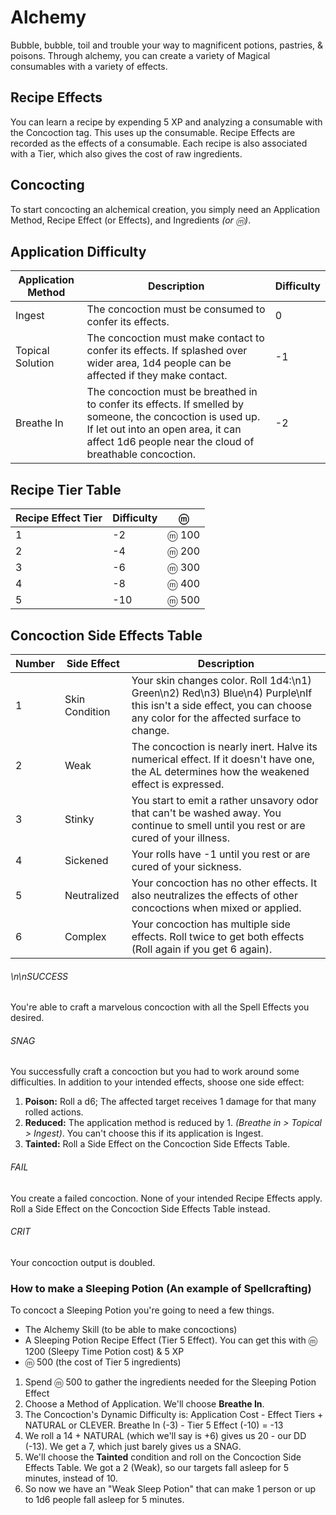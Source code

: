 # Alchemy

Bubble, bubble, toil and trouble your way to magnificent potions, pastries, & poisons. Through alchemy, you can create a variety of Magical consumables with a variety of effects.

## Recipe Effects

You can learn a recipe by expending 5 XP and analyzing a consumable with the Concoction tag. This uses up the consumable. Recipe Effects are recorded as the effects of a consumable. Each recipe is also associated with a Tier, which also gives the cost of raw ingredients.

## Concocting

To start concocting an alchemical creation, you simply need an Application Method, Recipe Effect (or Effects), and Ingredients *(or ⓜ)*.

## Application Difficulty

|Application Method|Description|Difficulty|
|---|---|---|
|Ingest|The concoction must be consumed to confer its effects.|0|
|Topical Solution|The concoction must make contact to confer its effects. If splashed over  wider area, 1d4 people can be affected if they make contact.|-1|
|Breathe In|The concoction must be breathed in to confer its effects. If smelled by someone, the concoction is used up. If let out into an open area, it can affect 1d6 people near the cloud of breathable concoction.|-2|

## Recipe Tier Table

|Recipe Effect Tier|Difficulty|ⓜ|
|---|---|---|
|1|-2|ⓜ 100|
|2|-4|ⓜ 200|
|3|-6|ⓜ 300|
|4|-8|ⓜ 400|
|5|-10|ⓜ 500|

## Concoction Side Effects Table

|Number|Side Effect|Description|
|---|---|---|
|1|Skin Condition|Your skin changes color. Roll 1d4:\n1) Green\n2) Red\n3) Blue\n4) Purple\nIf this isn't a side effect, you can choose any color for the affected surface to change.|
|2|Weak|The concoction is nearly inert. Halve its numerical effect. If it doesn't have one, the AL determines how the weakened effect is expressed.|
|3|Stinky|You start to emit a rather unsavory odor that can't be washed away. You continue to smell until you rest or are cured of your illness.|
|4|Sickened|Your rolls have -1 until you rest or are cured of your sickness.|
|5|Neutralized|Your concoction has no other effects. It also neutralizes the effects of other concoctions when mixed or applied.|
|6|Complex|Your concoction has multiple side effects. Roll twice to get both effects (Roll again if you get 6 again).|


###### \n\nSUCCESS

You're able to craft a marvelous concoction with all the Spell Effects you desired.

###### SNAG

You successfully craft a concoction but you had to work around some difficulties. In addition to your intended effects, shoose one side effect:
1) **Poison:** Roll a d6; The affected target receives 1 damage for that many rolled actions.
2) **Reduced:** The application method is reduced by 1. *(Breathe in > Topical > Ingest)*. You can't choose this if its application is Ingest.
3) **Tainted:** Roll a Side Effect on the Concoction Side Effects Table.

###### FAIL

You create a failed concoction. None of your intended Recipe Effects apply. Roll a Side Effect on the Concoction Side Effects Table instead.

###### CRIT

Your concoction output is doubled.

### How to make a Sleeping Potion (An example of Spellcrafting)

To concoct a Sleeping Potion you're going to need a few things.
- The Alchemy Skill (to be able to make concoctions)
- A Sleeping Potion Recipe Effect (Tier 5 Effect). You can get this with ⓜ 1200 (Sleepy Time Potion cost) & 5 XP
- ⓜ 500 (the cost of Tier 5 ingredients)

1) Spend ⓜ 500 to gather the ingredients needed for the Sleeping Potion Effect
2) Choose a Method of Application. We'll choose **Breathe In**.
3) The Concoction's Dynamic Difficulty is: Application Cost - Effect Tiers + NATURAL or CLEVER. Breathe In (-3) - Tier 5 Effect (-10) = -13
4) We roll a 14 + NATURAL (which we'll say is +6) gives us 20 - our DD (-13). We get a 7, which just barely gives us a SNAG.
5) We'll choose the **Tainted** condition and roll on the Concoction Side Effects Table. We got a 2 (Weak), so our targets fall asleep for 5 minutes, instead of 10.
6) So now we have an "Weak Sleep Potion" that can make 1 person or up to 1d6 people fall asleep for 5 minutes.
